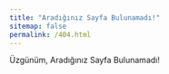 ```yaml
---
title: "Aradığınız Sayfa Bulunamadı!"
sitemap: false
permalink: /404.html
---
```


Üzgünüm, Aradığınız Sayfa Bulunamadı!

<script type="text/javascript">
  var GOOG_FIXURL_LANG = 'en';
  var GOOG_FIXURL_SITE = '{{ site.url }}'
</script>
<script type="text/javascript"
  src="//linkhelp.clients.google.com/tbproxy/lh/wm/fixurl.js">
</script>
